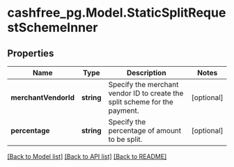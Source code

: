 # cashfree_pg.Model.StaticSplitRequestSchemeInner

## Properties

Name | Type | Description | Notes
------------ | ------------- | ------------- | -------------
**merchantVendorId** | **string** | Specify the merchant vendor ID to create the split scheme for the payment. | [optional] 
**percentage** | **string** | Specify the percentage of amount to be split. | [optional] 

[[Back to Model list]](../README.md#documentation-for-models) [[Back to API list]](../README.md#documentation-for-api-endpoints) [[Back to README]](../README.md)

